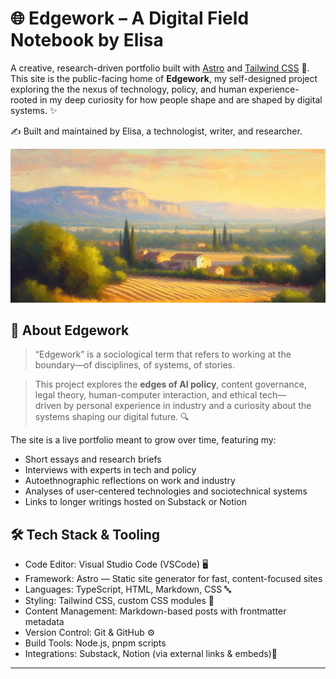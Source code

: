 # 🌐 Edgework – A Digital Field Notebook by Elisa

A creative, research-driven portfolio built with [Astro](https://astro.build) and [Tailwind CSS](https://tailwindcss.com) 🚀. This site is the public-facing home of **Edgework**, my self-designed project exploring the the nexus of technology, policy, and human experience- rooted in my deep curiosity for how people shape and are shaped by digital systems. ✨

✍️ Built and maintained by Elisa, a technologist, writer, and researcher.

![Site Preview](/sunset-south-france3.png)

## 🧠 About Edgework
> “Edgework” is a sociological term that refers to working at the boundary—of disciplines, of systems, of stories. 
 
> This project explores the **edges of AI policy**, content governance, legal theory, human-computer interaction, and ethical tech—  
> driven by personal experience in industry and a curiosity about the systems shaping our digital future. 🔍

The site is a live portfolio meant to grow over time, featuring my:
- Short essays and research briefs  
- Interviews with experts in tech and policy  
- Autoethnographic reflections on work and industry 
- Analyses of user-centered technologies and sociotechnical systems
- Links to longer writings hosted on Substack or Notion

## 🛠️ Tech Stack & Tooling
- Code Editor: Visual Studio Code (VSCode) 🖥️
- Framework: Astro — Static site generator for fast, content-focused sites
- Languages: TypeScript, HTML, Markdown, CSS 🔤
- Styling: Tailwind CSS, custom CSS modules 🎨
- Content Management: Markdown-based posts with frontmatter metadata
- Version Control: Git & GitHub ⚙️
- Build Tools: Node.js, pnpm scripts
- Integrations: Substack, Notion (via external links & embeds)🧩

---

